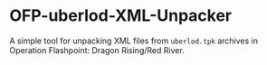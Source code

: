 # OFP-uberlod-XML-Unpacker
A simple tool for unpacking XML files from `uberlod.tpk` archives in Operation Flashpoint: Dragon Rising/Red River.

